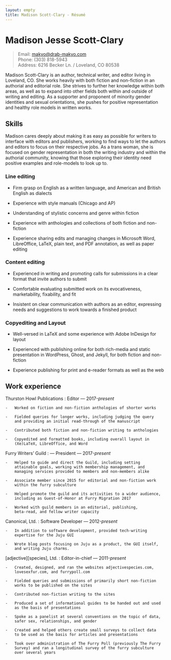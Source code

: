 ```yaml
---
layout: empty
title: Madison Scott-Clary - Résumé
---
```


Madison Jesse Scott-Clary
=========================

> Email: makyo@drab-makyo.com  
> Phone: (303) 818-5943  
> Address: 6216 Becker Ln. / Loveland, CO 80538

Madison Scott-Clary is an author, technical writer, and editor living in Loveland, CO. She works heavily with both fiction and non-fiction in an authorial and editorial role. She strives to further her knowledge within both areas, as well as to expand into other fields both within and outside of writing and editing. As a supporter and proponent of minority gender identities and sexual orientations, she pushes for positive representation and healthy role models in written works.

Skills
------

Madison cares deeply about making it as easy as possible
for writers to interface with editors and publishers, working to find
ways to let the authors and editors to focus on their respective jobs.
As a trans woman, she is focused on gender representation in both the
writing industry and within the authorial community, knowing that those
exploring their identity need positive examples and role-models to look
up to.

### Line editing

-   Firm grasp on English as a written language, and American and
    British English as dialects

-   Experience with style manuals (Chicago and AP)

-   Understanding of stylistic concerns and genre within fiction

-   Experience with anthologies and collections of both fiction and
    non-fiction

-   Experience sharing edits and managing changes in Microsoft Word,
    LibreOffice, LaTeX, plain text, and PDF annotation, as well as paper
    editing

### Content editing

-   Experienced in writing and promoting calls for submissions in a
    clear format that invite authors to submit

-   Comfortable evaluating submitted work on its evocativeness,
    marketability, fixability, and fit

-   Insistent on clear communication with authors as an editor,
    expressing needs and suggestions to work towards a finished product

### Copyediting and Layout

-   Well-versed in LaTeX and some experience with Adobe InDesign for
    layout

-   Experienced with publishing online for both rich-media and static
    presentation in WordPress, Ghost, and Jekyll, for both fiction and
    non-fiction

-   Experience publishing for print and e-reader formats as well as the
    web

Work experience
---------------

Thurston Howl Publications
:   Editor — 2017-*present*

    -   Worked on fiction and non-fiction anthologies of shorter works

    -   Fielded queries for longer works, including judging the query
        and providing an initial read-through of the manuscript

    -   Contributed both fiction and non-fiction writing to anthologies

    -   Copyedited and formatted books, including overall layout in
        (Xe)LaTeX, LibreOffice, and Word

Furry Writers’ Guild
:   — President — 2017-*present*

    -   Helped to guide and direct the Guild, including setting
        attainable goals, working with membership management, and
        managing services provided to members and non-members alike

    -   Associate member since 2015 for editorial and non-fiction work
        within the furry subculture

    -   Helped promote the guild and its activities to a wider audience,
        including as Guest-of-Honor at Furry Migration 2017

    -   Worked with guild members in an editorial, publishing,
        beta-read, and fellow writer capacity

Canonical, Ltd.
:   Software Developer — 2012-*present*

    -   In addition to software development, provided tech-writing
        expertise for the Juju GUI

    -   Wrote blog posts focusing on Juju as a product, the GUI itself,
        and writing Juju charms.

[adjective][species], Ltd.
:   Editor-in-chief — 2011-*present*

    -   Created, designed, and ran the websites adjectivespecies.com,
        lovesexfur.com, and furrypoll.com

    -   Fielded queries and submissions of primarily short non-fiction
        works to be published on the sites

    -   Contributed non-fiction writing to the sites

    -   Produced a set of informational guides to be handed out and used
        as the basis of presentations

    -   Spoke as a panelist at several conventions on the topic of data,
        safer sex, relationships, and gender

    -   Created and helped others create small surveys to collect data
        to be used as the basis for articles and presentations

    -   Took over administration of The Furry Poll (previously The Furry
        Survey) and ran a longitudinal survey of the furry subculture
        over several years
